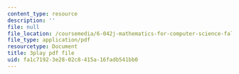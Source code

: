 ```yaml
---
content_type: resource
description: ''
file: null
file_location: /coursemedia/6-042j-mathematics-for-computer-science-fall-2010/fa1c71923e2802c8415a16fadb541bb0_Kqf0uO0oV6s.pdf
file_type: application/pdf
resourcetype: Document
title: 3play pdf file
uid: fa1c7192-3e28-02c8-415a-16fadb541bb0
---
```

